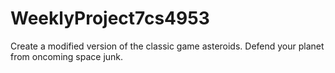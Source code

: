 # WeeklyProject7cs4953
Create a modified version of the classic game asteroids. Defend your planet from oncoming space junk.
